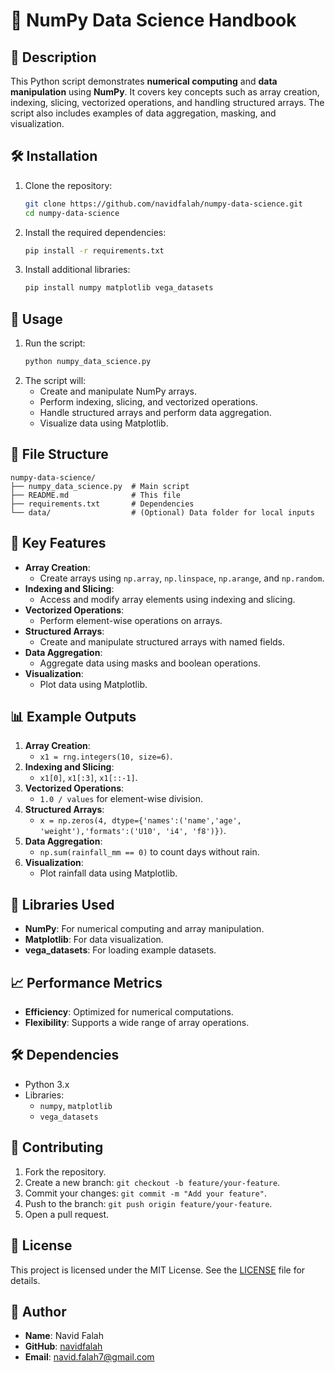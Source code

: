 # 🐍 NumPy Data Science Handbook

## 📝 Description
This Python script demonstrates **numerical computing** and **data manipulation** using **NumPy**. It covers key concepts such as array creation, indexing, slicing, vectorized operations, and handling structured arrays. The script also includes examples of data aggregation, masking, and visualization.

## 🛠️ Installation
1. Clone the repository:
   ```bash
   git clone https://github.com/navidfalah/numpy-data-science.git
   cd numpy-data-science
   ```
2. Install the required dependencies:
   ```bash
   pip install -r requirements.txt
   ```
3. Install additional libraries:
   ```bash
   pip install numpy matplotlib vega_datasets
   ```

## 🚀 Usage
1. Run the script:
   ```bash
   python numpy_data_science.py
   ```
2. The script will:
   - Create and manipulate NumPy arrays.
   - Perform indexing, slicing, and vectorized operations.
   - Handle structured arrays and perform data aggregation.
   - Visualize data using Matplotlib.

## 📂 File Structure
```
numpy-data-science/
├── numpy_data_science.py  # Main script
├── README.md              # This file
├── requirements.txt       # Dependencies
└── data/                  # (Optional) Data folder for local inputs
```

## 🧩 Key Features
- **Array Creation**:
  - Create arrays using `np.array`, `np.linspace`, `np.arange`, and `np.random`.
- **Indexing and Slicing**:
  - Access and modify array elements using indexing and slicing.
- **Vectorized Operations**:
  - Perform element-wise operations on arrays.
- **Structured Arrays**:
  - Create and manipulate structured arrays with named fields.
- **Data Aggregation**:
  - Aggregate data using masks and boolean operations.
- **Visualization**:
  - Plot data using Matplotlib.

## 📊 Example Outputs
1. **Array Creation**:
   - `x1 = rng.integers(10, size=6)`.
2. **Indexing and Slicing**:
   - `x1[0]`, `x1[:3]`, `x1[::-1]`.
3. **Vectorized Operations**:
   - `1.0 / values` for element-wise division.
4. **Structured Arrays**:
   - `x = np.zeros(4, dtype={'names':('name','age', 'weight'),'formats':('U10', 'i4', 'f8')})`.
5. **Data Aggregation**:
   - `np.sum(rainfall_mm == 0)` to count days without rain.
6. **Visualization**:
   - Plot rainfall data using Matplotlib.

## 🤖 Libraries Used
- **NumPy**: For numerical computing and array manipulation.
- **Matplotlib**: For data visualization.
- **vega_datasets**: For loading example datasets.

## 📈 Performance Metrics
- **Efficiency**: Optimized for numerical computations.
- **Flexibility**: Supports a wide range of array operations.

## 🛠️ Dependencies
- Python 3.x
- Libraries:
  - `numpy`, `matplotlib`
  - `vega_datasets`

## 🤝 Contributing
1. Fork the repository.
2. Create a new branch: `git checkout -b feature/your-feature`.
3. Commit your changes: `git commit -m "Add your feature"`.
4. Push to the branch: `git push origin feature/your-feature`.
5. Open a pull request.

## 📜 License
This project is licensed under the MIT License. See the [LICENSE](LICENSE) file for details.

## 👤 Author
- **Name**: Navid Falah
- **GitHub**: [navidfalah](https://github.com/navidfalah)
- **Email**: navid.falah7@gmail.com
